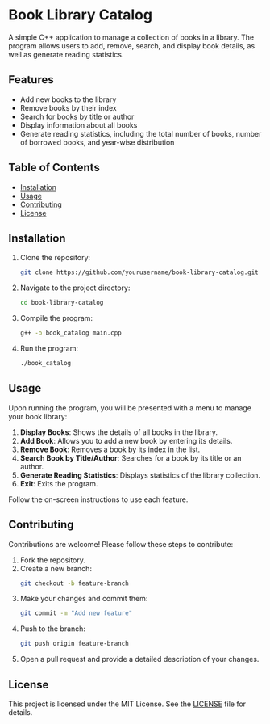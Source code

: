 # Book Library Catalog

A simple C++ application to manage a collection of books in a library. The program allows users to add, remove, search, and display book details, as well as generate reading statistics.

## Features

- Add new books to the library
- Remove books by their index
- Search for books by title or author
- Display information about all books
- Generate reading statistics, including the total number of books, number of borrowed books, and year-wise distribution

## Table of Contents

- [Installation](#installation)
- [Usage](#usage)
- [Contributing](#contributing)
- [License](#license)

## Installation

1. Clone the repository:
    ```bash
    git clone https://github.com/yourusername/book-library-catalog.git
    ```
2. Navigate to the project directory:
    ```bash
    cd book-library-catalog
    ```
3. Compile the program:
    ```bash
    g++ -o book_catalog main.cpp
    ```
4. Run the program:
    ```bash
    ./book_catalog
    ```

## Usage

Upon running the program, you will be presented with a menu to manage your book library:

1. **Display Books**: Shows the details of all books in the library.
2. **Add Book**: Allows you to add a new book by entering its details.
3. **Remove Book**: Removes a book by its index in the list.
4. **Search Book by Title/Author**: Searches for a book by its title or an author.
5. **Generate Reading Statistics**: Displays statistics of the library collection.
6. **Exit**: Exits the program.

Follow the on-screen instructions to use each feature.

## Contributing

Contributions are welcome! Please follow these steps to contribute:

1. Fork the repository.
2. Create a new branch:
    ```bash
    git checkout -b feature-branch
    ```
3. Make your changes and commit them:
    ```bash
    git commit -m "Add new feature"
    ```
4. Push to the branch:
    ```bash
    git push origin feature-branch
    ```
5. Open a pull request and provide a detailed description of your changes.

## License

This project is licensed under the MIT License. See the [LICENSE](LICENSE) file for details.

